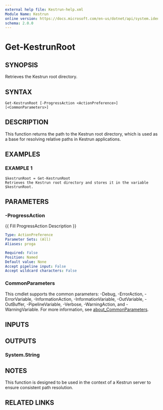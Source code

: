 ```yaml
---
external help file: Kestrun-help.xml
Module Name: Kestrun
online version: https://docs.microsoft.com/en-us/dotnet/api/system.identitymodel.tokens.jwt.jwtsecuritytoken?view=azure-dotnet
schema: 2.0.0
---
```


# Get-KestrunRoot

## SYNOPSIS
Retrieves the Kestrun root directory.

## SYNTAX

```
Get-KestrunRoot [-ProgressAction <ActionPreference>] [<CommonParameters>]
```

## DESCRIPTION
This function returns the path to the Kestrun root directory, which is used as a base for resolving relative paths in Kestrun applications.

## EXAMPLES

### EXAMPLE 1
```
$kestrunRoot = Get-KestrunRoot
Retrieves the Kestrun root directory and stores it in the variable $kestrunRoot.
```

## PARAMETERS

### -ProgressAction
{{ Fill ProgressAction Description }}

```yaml
Type: ActionPreference
Parameter Sets: (All)
Aliases: proga

Required: False
Position: Named
Default value: None
Accept pipeline input: False
Accept wildcard characters: False
```

### CommonParameters
This cmdlet supports the common parameters: -Debug, -ErrorAction, -ErrorVariable, -InformationAction, -InformationVariable, -OutVariable, -OutBuffer, -PipelineVariable, -Verbose, -WarningAction, and -WarningVariable. For more information, see [about_CommonParameters](http://go.microsoft.com/fwlink/?LinkID=113216).

## INPUTS

## OUTPUTS

### System.String
## NOTES
This function is designed to be used in the context of a Kestrun server to ensure consistent path resolution.

## RELATED LINKS
